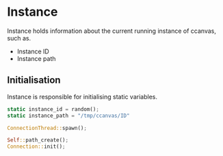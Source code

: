 # Instance

Instance holds information about the current running instance of ccanvas, such as.

- Instance ID
- Instance path

## Initialisation

Instance is responsible for initialising static variables.

```rs
static instance_id = random();
static instance_path = "/tmp/ccanvas/ID"

ConnectionThread::spawn();

Self::path_create();
Connection::init();
```
